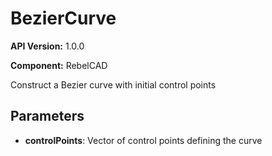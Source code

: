 # BezierCurve

**API Version:** 1.0.0

**Component:** RebelCAD

Construct a Bezier curve with initial control points

## Parameters

- **controlPoints**: Vector of control points defining the curve

